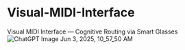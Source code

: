 # Visual-MIDI-Interface
Visual MIDI Interface — Cognitive Routing via Smart Glasses
![ChatGPT Image Jun 3, 2025, 10_57_50 AM](https://github.com/user-attachments/assets/37458a08-b1a9-4dd4-be68-00552ed736af)
